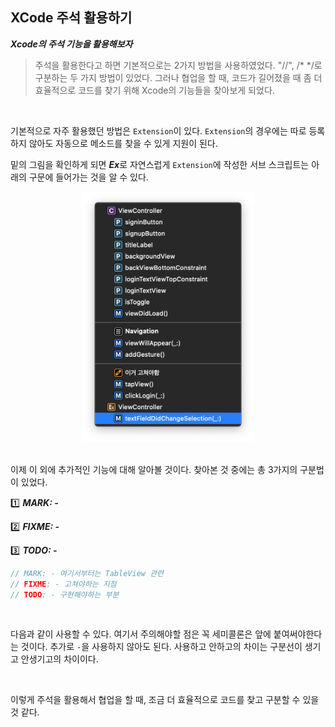 ## XCode 주석 활용하기

***Xcode의 주석 기능을 활용해보자***

> 주석을 활용한다고 하면 기본적으로는 2가지 방법을 사용하였었다. "//", /* */로 구분하는 두 가지 방법이 있었다. 그러나 협업을 할 때, 코드가 길어졌을 때 좀 더 효율적으로 코드를 찾기 위해 Xcode의 기능들을 찾아보게 되었다.

<br>

 기본적으로 자주 활용했던 방법은 `Extension`이 있다. `Extension`의 경우에는 따로 등록하지 않아도 자동으로 메소드를 찾을 수 있게 지원이 된다.

 밑의 그림을 확인하게 되면 ***Ex***로 자연스럽게 `Extension`에 작성한 서브 스크립트는 아래의 구문에 들어가는 것을 알 수 있다.

<center><img src="../images/Xcode.png" height="400px"></center>

<br>

이제 이 외에 추가적인 기능에 대해 알아볼 것이다. 찾아본 것 중에는 총 3가지의 구분법이 있었다.

1️⃣ ***MARK: -***

2️⃣ ***FIXME: -***

3️⃣ ***TODO: -***

```swift
// MARK: - 여기서부터는 TableView 관련
// FIXME: - 고쳐야하는 지점
// TODO: - 구현해야하는 부분
```

<br>

 다음과 같이 사용할 수 있다. 여기서 주의해야할 점은 꼭 세미콜론은 앞에 붙여써야한다는 것이다. 추가로 `-`을 사용하지 않아도 된다. 사용하고 안하고의 차이는 구분선이 생기고 안생기고의 차이이다.

<br>

 이렇게 주석을 활용해서 협업을 할 때, 조금 더 효율적으로 코드를 찾고 구분할 수 있을 것 같다.



